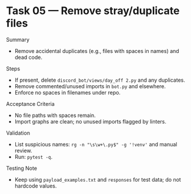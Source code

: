 # Task 05 — Remove stray/duplicate files

Summary
- Remove accidental duplicates (e.g., files with spaces in names) and dead code.

Steps
- If present, delete `discord_bot/views/day_off 2.py` and any duplicates.
- Remove commented/unused imports in `bot.py` and elsewhere.
- Enforce no spaces in filenames under repo.

Acceptance Criteria
- No file paths with spaces remain.
- Import graphs are clean; no unused imports flagged by linters.

Validation
- List suspicious names: `rg -n "\s\w+\.py$" -g '!venv'` and manual review.
- Run: `pytest -q`.

Testing Note
- Keep using `payload_examples.txt` and `responses` for test data; do not hardcode values.

